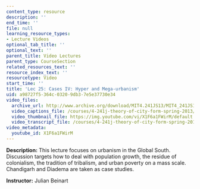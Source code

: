 ```yaml
---
content_type: resource
description: ''
end_time: ''
file: null
learning_resource_types:
- Lecture Videos
optional_tab_title: ''
optional_text: ''
parent_title: Video Lectures
parent_type: CourseSection
related_resources_text: ''
resource_index_text: ''
resourcetype: Video
start_time: ''
title: 'Lec 25: Cases IV: Hyper and Mega-urbanism'
uid: a98727f5-364c-0320-9db3-7e5e37730e34
video_files:
  archive_url: http://www.archive.org/download/MIT4.241JS13/MIT4_241JS13_lec25_300k.mp4
  video_captions_file: /courses/4-241j-theory-of-city-form-spring-2013/7bb2ecaab4bd504c831310f1a8c9e7d1_X1F6a1FWirM.vtt
  video_thumbnail_file: https://img.youtube.com/vi/X1F6a1FWirM/default.jpg
  video_transcript_file: /courses/4-241j-theory-of-city-form-spring-2013/f5019d55aa48439e42ba0101c6f27f74_X1F6a1FWirM.pdf
video_metadata:
  youtube_id: X1F6a1FWirM
---
```


**Description:** This lecture focuses on urbanism in the Global South. Discussion targets how to deal with population growth, the residue of colonialism, the tradition of tribalism, and urban poverty on a mass scale. Chandigarh and Diadema are taken as case studies.

**Instructor:** Julian Beinart